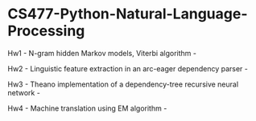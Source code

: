 # CS477-Python-Natural-Language-Processing

Hw1 - N-gram hidden Markov models, Viterbi algorithm - 

Hw2 - Linguistic feature extraction in an arc-eager dependency parser - 

Hw3 - Theano implementation of a dependency-tree recursive neural network - 

Hw4 - Machine translation using EM algorithm - 
